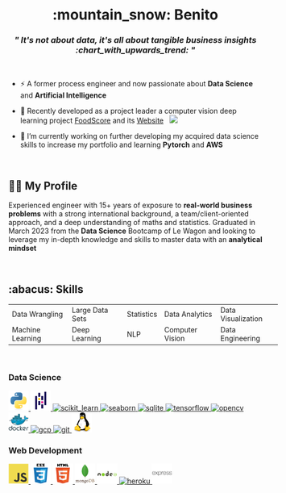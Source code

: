 <h1 align="center">:mountain_snow: Benito</h1>
<h3 align="center"><i>" It's not about data, it's all about tangible business insights :chart_with_upwards_trend:	"</i></h3>
&nbsp;



- ⚡ A former process engineer and now passionate about **Data Science** and **Artificial Intelligence**


- 🌱 Recently developed as a project leader a computer vision deep learning project [FoodScore](https://github.com/benitomartin/foodscore-code) and its [Website](https://foodscore.streamlit.app/)    &nbsp; <img src="https://user-images.githubusercontent.com/116911431/230981753-cf09ce9e-e57e-49f5-933b-088029d2c232.png" width="100"/>


- 🔭 I’m currently working on further developing my acquired data science skills to increase my portfolio and learning **Pytorch** and **AWS**

&nbsp;

<h2>👨‍💻 My Profile</h2>
   Experienced engineer with 15+ years of exposure to <b>real-world business problems</b> with a strong international background, a team/client-oriented approach, and a deep understanding of maths and statistics. Graduated in March 2023 from the <b>Data Science</b> Bootcamp of Le Wagon and looking to leverage my in-depth knowledge and skills to master data with an <b>analytical mindset</b>

&nbsp;


<h2>:abacus: Skills</h2>

<table class="tg" style="undefined;table-layout: fixed; width: 535px">
<colgroup>
<col style="width: 121.428571px" style="text-align:center;">
<col style="width: 111.428571px">
<col style="width: 66.428571px">
<col style="width: 113.428571px">
<col style="width: 122.428571px">
</colgroup>
<tbody>
  <tr>
    <td class="tg-c3ow">Data Wrangling</td>
    <td class="tg-c3ow">Large Data Sets</td>
    <td class="tg-c3ow">Statistics</td>
    <td class="tg-c3ow">Data Analytics</td>
    <td class="tg-c3ow">Data Visualization</td>
  </tr>
  <tr>
    <td class="tg-996f">Machine Learning</td>
    <td class="tg-996f">Deep Learning</td>
    <td class="tg-996f">NLP</td>
    <td class="tg-996f">Computer Vision</td>
    <td class="tg-996f">Data Engineering</td>
  </tr>
</tbody>
</table>


&nbsp;


<h3 align="left">Data Science</h3>
<p align="left"> <a href="https://www.python.org" target="_blank" rel="noreferrer"> <img src="https://raw.githubusercontent.com/devicons/devicon/master/icons/python/python-original.svg" alt="python" width="40" height="40"/> </a>  <a href="https://pandas.pydata.org/" target="_blank" rel="noreferrer"> <img src="https://raw.githubusercontent.com/devicons/devicon/2ae2a900d2f041da66e950e4d48052658d850630/icons/pandas/pandas-original.svg" alt="pandas" width="40" height="40"/> </a> <a href="https://scikit-learn.org/" target="_blank" rel="noreferrer"> <img src="https://upload.wikimedia.org/wikipedia/commons/0/05/Scikit_learn_logo_small.svg" alt="scikit_learn" width="40" height="40"/> </a> <a href="https://seaborn.pydata.org/" target="_blank" rel="noreferrer"> <img src="https://seaborn.pydata.org/_images/logo-mark-lightbg.svg" alt="seaborn" width="40" height="40"/> </a> <a href="https://www.sqlite.org/" target="_blank" rel="noreferrer"> <img src="https://www.vectorlogo.zone/logos/sqlite/sqlite-icon.svg" alt="sqlite" width="40" height="40"/> </a> <a href="https://www.tensorflow.org" target="_blank" rel="noreferrer"> <img src="https://www.vectorlogo.zone/logos/tensorflow/tensorflow-icon.svg" alt="tensorflow" width="40" height="40"/> </a> <a href="https://opencv.org/" target="_blank" rel="noreferrer"> <img src="https://www.vectorlogo.zone/logos/opencv/opencv-icon.svg" alt="opencv" width="40" height="40"/> </a> <a href="https://www.docker.com/" target="_blank" rel="noreferrer"> <img src="https://raw.githubusercontent.com/devicons/devicon/master/icons/docker/docker-original-wordmark.svg" alt="docker" width="40" height="40"/> </a> <a href="https://cloud.google.com" target="_blank" rel="noreferrer"> <img src="https://www.vectorlogo.zone/logos/google_cloud/google_cloud-icon.svg" alt="gcp" width="40" height="40"/> </a> <a href="https://git-scm.com/" target="_blank" rel="noreferrer"> <img src="https://www.vectorlogo.zone/logos/git-scm/git-scm-icon.svg" alt="git" width="40" height="40"/> </a>  <a href="https://www.linux.org/" target="_blank" rel="noreferrer"> <img src="https://raw.githubusercontent.com/devicons/devicon/master/icons/linux/linux-original.svg" alt="linux" width="40" height="40"/> </a>  </p>

<h3 align="left">Web Development</h3>
<p align="left"> <a href="https://developer.mozilla.org/en-US/docs/Web/JavaScript" target="_blank" rel="noreferrer"> <img src="https://raw.githubusercontent.com/devicons/devicon/master/icons/javascript/javascript-original.svg" alt="javascript" width="40" height="40"/> </a> <a href="https://www.w3schools.com/css/" target="_blank" rel="noreferrer"> <img src="https://raw.githubusercontent.com/devicons/devicon/master/icons/css3/css3-original-wordmark.svg" alt="css3" width="40" height="40"/> </a> <a href="https://www.w3.org/html/" target="_blank" rel="noreferrer"> <img src="https://raw.githubusercontent.com/devicons/devicon/master/icons/html5/html5-original-wordmark.svg" alt="html5" width="40" height="40"/> </a> <a href="https://www.mongodb.com/" target="_blank" rel="noreferrer"> <img src="https://raw.githubusercontent.com/devicons/devicon/master/icons/mongodb/mongodb-original-wordmark.svg" alt="mongodb" width="40" height="40"/> </a> <a href="https://nodejs.org" target="_blank" rel="noreferrer"> <img src="https://raw.githubusercontent.com/devicons/devicon/master/icons/nodejs/nodejs-original-wordmark.svg" alt="nodejs" width="40" height="40"/> </a> <a href="https://heroku.com" target="_blank" rel="noreferrer"> <img src="https://www.vectorlogo.zone/logos/heroku/heroku-icon.svg" alt="heroku" width="40" height="40"/> </a> <a href="https://expressjs.com" target="_blank" rel="noreferrer"> <img src="https://raw.githubusercontent.com/devicons/devicon/master/icons/express/express-original-wordmark.svg" alt="express" width="40" height="40"/> </a>
</p>

